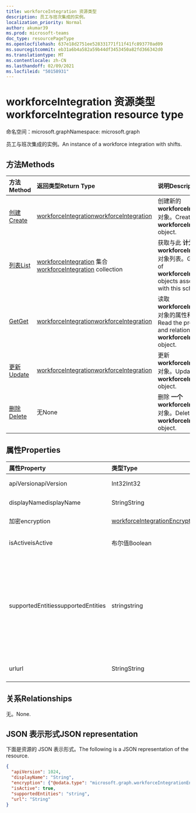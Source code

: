 ```yaml
---
title: workforceIntegration 资源类型
description: 员工与班次集成的实例。
localization_priority: Normal
author: akumar39
ms.prod: microsoft-teams
doc_type: resourcePageType
ms.openlocfilehash: 637e18d2751ee528331771f11f41fc893770ad09
ms.sourcegitcommit: eb31a6b4a582a59b44df3453450a82fd366342d0
ms.translationtype: MT
ms.contentlocale: zh-CN
ms.lasthandoff: 02/09/2021
ms.locfileid: "50158931"
---
```

# <a name="workforceintegration-resource-type"></a><span data-ttu-id="b3127-103">workforceIntegration 资源类型</span><span class="sxs-lookup"><span data-stu-id="b3127-103">workforceIntegration resource type</span></span>

<span data-ttu-id="b3127-104">命名空间：microsoft.graph</span><span class="sxs-lookup"><span data-stu-id="b3127-104">Namespace: microsoft.graph</span></span>

<span data-ttu-id="b3127-105">员工与班次集成的实例。</span><span class="sxs-lookup"><span data-stu-id="b3127-105">An instance of a workforce integration with shifts.</span></span>

## <a name="methods"></a><span data-ttu-id="b3127-106">方法</span><span class="sxs-lookup"><span data-stu-id="b3127-106">Methods</span></span>

| <span data-ttu-id="b3127-107">方法</span><span class="sxs-lookup"><span data-stu-id="b3127-107">Method</span></span>       | <span data-ttu-id="b3127-108">返回类型</span><span class="sxs-lookup"><span data-stu-id="b3127-108">Return Type</span></span> | <span data-ttu-id="b3127-109">说明</span><span class="sxs-lookup"><span data-stu-id="b3127-109">Description</span></span> |
|:-------------|:------------|:------------|
| [<span data-ttu-id="b3127-110">创建</span><span class="sxs-lookup"><span data-stu-id="b3127-110">Create</span></span>](../api/workforceintegration-post.md) | [<span data-ttu-id="b3127-111">workforceIntegration</span><span class="sxs-lookup"><span data-stu-id="b3127-111">workforceIntegration</span></span>](workforceintegration.md) | <span data-ttu-id="b3127-112">创建新的 **workforceIntegration** 对象。</span><span class="sxs-lookup"><span data-stu-id="b3127-112">Create a new **workforceIntegration** object.</span></span>|
| [<span data-ttu-id="b3127-113">列表</span><span class="sxs-lookup"><span data-stu-id="b3127-113">List</span></span>](../api/workforceintegration-list.md) | <span data-ttu-id="b3127-114">[workforceIntegration](workforceintegration.md) 集合</span><span class="sxs-lookup"><span data-stu-id="b3127-114">[workforceIntegration](workforceintegration.md) collection</span></span> | <span data-ttu-id="b3127-115">获取与此 **计划关联的 workforceIntegration** 对象列表。</span><span class="sxs-lookup"><span data-stu-id="b3127-115">Get the list of **workforceIntegration** objects associated with this schedule.</span></span>|
| [<span data-ttu-id="b3127-116">Get</span><span class="sxs-lookup"><span data-stu-id="b3127-116">Get</span></span>](../api/workforceintegration-get.md) | [<span data-ttu-id="b3127-117">workforceIntegration</span><span class="sxs-lookup"><span data-stu-id="b3127-117">workforceIntegration</span></span>](workforceintegration.md) | <span data-ttu-id="b3127-118">读取 **workforceIntegration** 对象的属性和关系。</span><span class="sxs-lookup"><span data-stu-id="b3127-118">Read the properties and relationships of a **workforceIntegration** object.</span></span> |
| [<span data-ttu-id="b3127-119">更新</span><span class="sxs-lookup"><span data-stu-id="b3127-119">Update</span></span>](../api/workforceintegration-update.md) | [<span data-ttu-id="b3127-120">workforceIntegration</span><span class="sxs-lookup"><span data-stu-id="b3127-120">workforceIntegration</span></span>](workforceintegration.md) | <span data-ttu-id="b3127-121">更新 **workforceIntegration** 对象。</span><span class="sxs-lookup"><span data-stu-id="b3127-121">Update a **workforceIntegration** object.</span></span> |
| [<span data-ttu-id="b3127-122">删除</span><span class="sxs-lookup"><span data-stu-id="b3127-122">Delete</span></span>](../api/workforceintegration-delete.md) | <span data-ttu-id="b3127-123">无</span><span class="sxs-lookup"><span data-stu-id="b3127-123">None</span></span> | <span data-ttu-id="b3127-124">删除 **一个 workforceIntegration** 对象。</span><span class="sxs-lookup"><span data-stu-id="b3127-124">Delete a **workforceIntegration** object.</span></span> |

## <a name="properties"></a><span data-ttu-id="b3127-125">属性</span><span class="sxs-lookup"><span data-stu-id="b3127-125">Properties</span></span>

| <span data-ttu-id="b3127-126">属性</span><span class="sxs-lookup"><span data-stu-id="b3127-126">Property</span></span>     | <span data-ttu-id="b3127-127">类型</span><span class="sxs-lookup"><span data-stu-id="b3127-127">Type</span></span>        | <span data-ttu-id="b3127-128">说明</span><span class="sxs-lookup"><span data-stu-id="b3127-128">Description</span></span> |
|:-------------|:------------|:------------|
|<span data-ttu-id="b3127-129">apiVersion</span><span class="sxs-lookup"><span data-stu-id="b3127-129">apiVersion</span></span>|<span data-ttu-id="b3127-130">Int32</span><span class="sxs-lookup"><span data-stu-id="b3127-130">Int32</span></span>|<span data-ttu-id="b3127-131">用于回叫 URL 的 API 版本。</span><span class="sxs-lookup"><span data-stu-id="b3127-131">API version for the call back URL.</span></span> <span data-ttu-id="b3127-132">从 1 开始。</span><span class="sxs-lookup"><span data-stu-id="b3127-132">Start with 1.</span></span>|
|<span data-ttu-id="b3127-133">displayName</span><span class="sxs-lookup"><span data-stu-id="b3127-133">displayName</span></span>|<span data-ttu-id="b3127-134">String</span><span class="sxs-lookup"><span data-stu-id="b3127-134">String</span></span>|<span data-ttu-id="b3127-135">员工集成的名称。</span><span class="sxs-lookup"><span data-stu-id="b3127-135">Name of the workforce integration.</span></span>|
|<span data-ttu-id="b3127-136">加密</span><span class="sxs-lookup"><span data-stu-id="b3127-136">encryption</span></span>|[<span data-ttu-id="b3127-137">workforceIntegrationEncryption</span><span class="sxs-lookup"><span data-stu-id="b3127-137">workforceIntegrationEncryption</span></span>](workforceintegrationencryption.md)|<span data-ttu-id="b3127-138">员工集成加密资源。</span><span class="sxs-lookup"><span data-stu-id="b3127-138">The workforce integration encryption resource.</span></span>|
|<span data-ttu-id="b3127-139">isActive</span><span class="sxs-lookup"><span data-stu-id="b3127-139">isActive</span></span>|<span data-ttu-id="b3127-140">布尔值</span><span class="sxs-lookup"><span data-stu-id="b3127-140">Boolean</span></span>|<span data-ttu-id="b3127-141">指示此员工集成当前是否处于活动状态且可用。</span><span class="sxs-lookup"><span data-stu-id="b3127-141">Indicates whether this workforce integration is currently active and available.</span></span>|
|<span data-ttu-id="b3127-142">supportedEntities</span><span class="sxs-lookup"><span data-stu-id="b3127-142">supportedEntities</span></span>|<span data-ttu-id="b3127-143">string</span><span class="sxs-lookup"><span data-stu-id="b3127-143">string</span></span>| <span data-ttu-id="b3127-144">同步更改通知支持的 Shifts 实体。</span><span class="sxs-lookup"><span data-stu-id="b3127-144">The Shifts entities supported for synchronous change notifications.</span></span> <span data-ttu-id="b3127-145">Shifts 将调用此处添加的实体上的客户端更改时提供的 URL。</span><span class="sxs-lookup"><span data-stu-id="b3127-145">Shifts will make a call back to the url provided on client changes on those entities added here.</span></span> <span data-ttu-id="b3127-146">默认情况下，更改通知不支持任何实体。</span><span class="sxs-lookup"><span data-stu-id="b3127-146">By default, no entities are supported for change notifications.</span></span> <span data-ttu-id="b3127-147">可能的值是： `none` `shift` ， ， ， `swapRequest` `openshift` ， `openShiftRequest``userShiftPreferences`</span><span class="sxs-lookup"><span data-stu-id="b3127-147">Possible values are: `none`, `shift`, `swapRequest`, `openshift`, `openShiftRequest`, `userShiftPreferences`</span></span>|
|<span data-ttu-id="b3127-148">url</span><span class="sxs-lookup"><span data-stu-id="b3127-148">url</span></span>|<span data-ttu-id="b3127-149">String</span><span class="sxs-lookup"><span data-stu-id="b3127-149">String</span></span>| <span data-ttu-id="b3127-150">来自班次服务的回调的员工集成 URL。</span><span class="sxs-lookup"><span data-stu-id="b3127-150">Workforce Integration URL for callbacks from the Shifts service.</span></span>|

## <a name="relationships"></a><span data-ttu-id="b3127-151">关系</span><span class="sxs-lookup"><span data-stu-id="b3127-151">Relationships</span></span>

<span data-ttu-id="b3127-152">无。</span><span class="sxs-lookup"><span data-stu-id="b3127-152">None.</span></span>

## <a name="json-representation"></a><span data-ttu-id="b3127-153">JSON 表示形式</span><span class="sxs-lookup"><span data-stu-id="b3127-153">JSON representation</span></span>

<span data-ttu-id="b3127-154">下面是资源的 JSON 表示形式。</span><span class="sxs-lookup"><span data-stu-id="b3127-154">The following is a JSON representation of the resource.</span></span>

<!-- {
  "blockType": "resource",
  "optionalProperties": [

  ],
  "@odata.type": "microsoft.graph.workforceIntegration"
}-->

```json
{
  "apiVersion": 1024,
  "displayName": "String",
  "encryption": {"@odata.type": "microsoft.graph.workforceIntegrationEncryption"},
  "isActive": true,
  "supportedEntities": "string",
  "url": "String"
}
```

<!-- uuid: 16cd6b66-4b1a-43a1-adaf-3a886856ed98
2019-02-04 14:57:30 UTC -->
<!-- {
  "type": "#page.annotation",
  "description": "workforceIntegration resource",
  "keywords": "",
  "section": "documentation",
  "tocPath": ""
}-->


